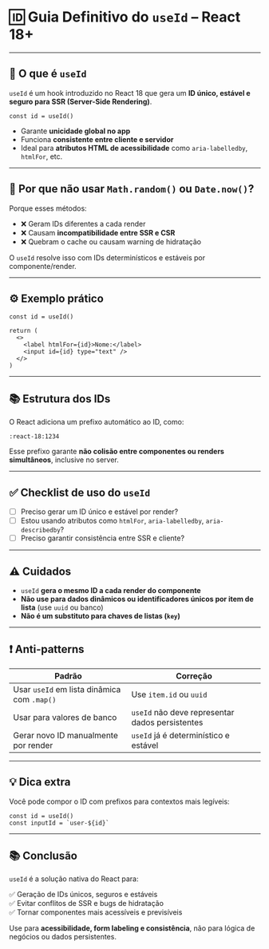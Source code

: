 # 🆔 Guia Definitivo do `useId` – React 18+

---

## 📌 O que é `useId`

`useId` é um hook introduzido no React 18 que gera um **ID único, estável e seguro para SSR (Server-Side Rendering)**.

```tsx
const id = useId()
```

- Garante **unicidade global no app**
- Funciona **consistente entre cliente e servidor**
- Ideal para **atributos HTML de acessibilidade** como `aria-labelledby`, `htmlFor`, etc.

---

## 🧠 Por que não usar `Math.random()` ou `Date.now()`?

Porque esses métodos:

- ❌ Geram IDs diferentes a cada render
- ❌ Causam **incompatibilidade entre SSR e CSR**
- ❌ Quebram o cache ou causam warning de hidratação

O `useId` resolve isso com IDs determinísticos e estáveis por componente/render.

---

## ⚙️ Exemplo prático

```tsx
const id = useId()

return (
  <>
    <label htmlFor={id}>Nome:</label>
    <input id={id} type="text" />
  </>
)
```

---

## 📚 Estrutura dos IDs

O React adiciona um prefixo automático ao ID, como:

```
:react-18:1234
```

Esse prefixo garante **não colisão entre componentes ou renders simultâneos**, inclusive no server.

---

## ✅ Checklist de uso do `useId`

- [ ] Preciso gerar um ID único e estável por render?
- [ ] Estou usando atributos como `htmlFor`, `aria-labelledby`, `aria-describedby`?
- [ ] Preciso garantir consistência entre SSR e cliente?

---

## ⚠️ Cuidados

- `useId` **gera o mesmo ID a cada render do componente**
- **Não use para dados dinâmicos ou identificadores únicos por item de lista** (use `uuid` ou banco)
- **Não é um substituto para chaves de listas (`key`)**

---

## ❗ Anti-patterns

| Padrão                                  | Correção                                      |
|------------------------------------------|-----------------------------------------------|
| Usar `useId` em lista dinâmica com `.map()` | Use `item.id` ou `uuid`                       |
| Usar para valores de banco               | `useId` não deve representar dados persistentes |
| Gerar novo ID manualmente por render     | `useId` já é determinístico e estável         |

---

## 💡 Dica extra

Você pode compor o ID com prefixos para contextos mais legíveis:

```tsx
const id = useId()
const inputId = `user-${id}`
```

---

## 📚 Conclusão

`useId` é a solução nativa do React para:

✅ Geração de IDs únicos, seguros e estáveis  
✅ Evitar conflitos de SSR e bugs de hidratação  
✅ Tornar componentes mais acessíveis e previsíveis

Use para **acessibilidade, form labeling e consistência**, não para lógica de negócios ou dados persistentes.

